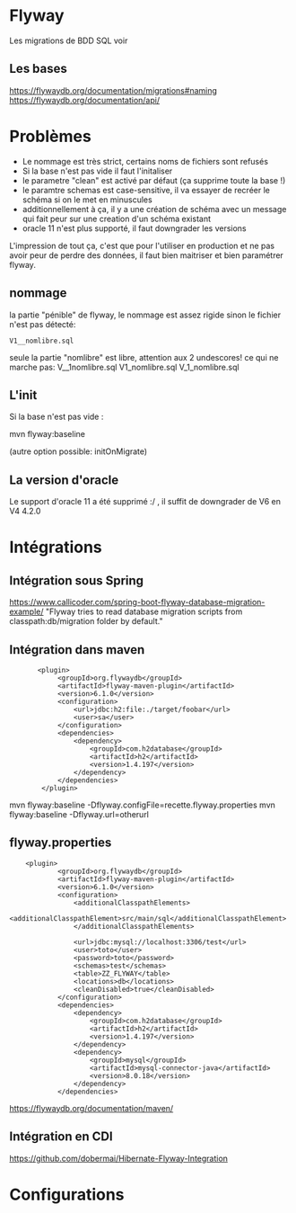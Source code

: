 Flyway
======

Les migrations de BDD SQL
voir 



Les bases
---------
https://flywaydb.org/documentation/migrations#naming
https://flywaydb.org/documentation/api/


Problèmes
==========
- Le nommage est très strict, certains noms de fichiers sont refusés
- Si la base n'est pas vide il faut l'initaliser
- le parametre "clean" est activé par défaut (ça supprime toute la base !)
- le paramtre schemas est case-sensitive, il va essayer de recréer le schéma si on le 
met en minuscules
- additionnellement à ça, il y a une création de schéma avec un message qui fait peur 
sur une creation d'un schéma existant
- oracle 11 n'est plus supporté, il faut downgrader les versions

L'impression de tout ça, c'est que pour l'utiliser en production et ne pas avoir peur 
de perdre des données, il faut bien maitriser et bien paramétrer flyway.



nommage
-------
la partie "pénible" de flyway, le nommage est assez rigide sinon le fichier n'est pas 
détecté:

    V1__nomlibre.sql

seule la partie "nomlibre" est libre, attention aux 2 undescores!
ce qui ne marche pas:
V__1nomlibre.sql
V1_nomlibre.sql
V_1_nomlibre.sql

L'init
------
Si la base n'est pas vide : 


mvn flyway:baseline

(autre option possible: initOnMigrate)

La version d'oracle
-------------------
Le support d'oracle 11 a été supprimé :/ , il suffit de downgrader de V6 en V4
 <version>4.2.0</version>

Intégrations
============
Intégration sous Spring
-----------------------

https://www.callicoder.com/spring-boot-flyway-database-migration-example/
"Flyway tries to read database migration scripts from classpath:db/migration folder by default."



Intégration dans maven
----------------------
           <plugin>
                <groupId>org.flywaydb</groupId>
                <artifactId>flyway-maven-plugin</artifactId>
                <version>6.1.0</version>
                <configuration>
                    <url>jdbc:h2:file:./target/foobar</url>
                    <user>sa</user>
                </configuration>
                <dependencies>
                    <dependency>
                        <groupId>com.h2database</groupId>
                        <artifactId>h2</artifactId>
                        <version>1.4.197</version>
                    </dependency>
                </dependencies>
            </plugin>

mvn flyway:baseline -Dflyway.configFile=recette.flyway.properties
mvn flyway:baseline -Dflyway.url=otherurl

flyway.properties
-----------------



        <plugin>
                <groupId>org.flywaydb</groupId>
                <artifactId>flyway-maven-plugin</artifactId>
                <version>6.1.0</version>
                <configuration>
                    <additionalClasspathElements>
                        <additionalClasspathElement>src/main/sql</additionalClasspathElement>
                    </additionalClasspathElements>
<!--                     <url>jdbc:h2:file:./target/h2</url> -->
<!--                     <user>sa</user> -->
                    <url>jdbc:mysql://localhost:3306/test</url>
                    <user>toto</user>
                    <password>toto</password>
                    <schemas>test</schemas>
                    <table>ZZ_FLYWAY</table>
                    <locations>db</locations>
                    <cleanDisabled>true</cleanDisabled>
                </configuration>
                <dependencies>
                    <dependency>
                        <groupId>com.h2database</groupId>
                        <artifactId>h2</artifactId>
                        <version>1.4.197</version>
                    </dependency>
                    <dependency>
                        <groupId>mysql</groupId>
                        <artifactId>mysql-connector-java</artifactId>
                        <version>8.0.18</version>
                    </dependency>
                </dependencies>




https://flywaydb.org/documentation/maven/








Intégration en CDI
------------------
https://github.com/dobermai/Hibernate-Flyway-Integration


Configurations
===============

